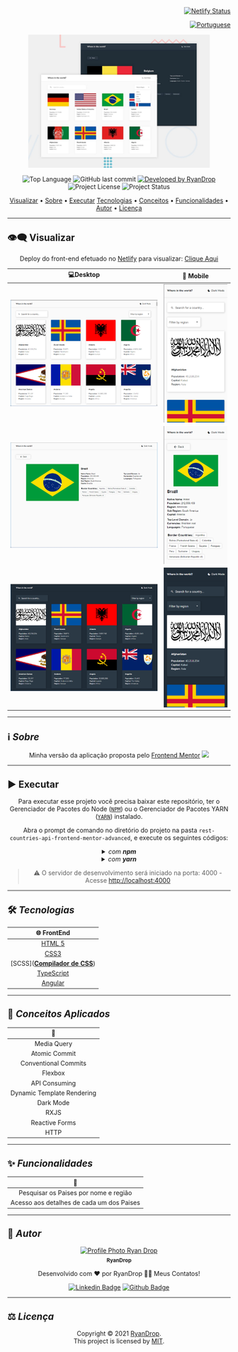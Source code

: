 <div align="right">

[![Netlify Status](https://api.netlify.com/api/v1/badges/985edbe8-c404-46ab-b330-ce2a76f80bdf/deploy-status)](https://app.netlify.com/sites/ryan-drop-rest-countries/deploys)

</div>

<div align="right">
  
  [![Portuguese](https://cdn-icons-png.flaticon.com/32/3022/3022546.png)](README.md)
  
</div>

<p align="center">
  <img alt="front-end-mentor-advanced" src="challenge-rest-countries-api-guide\design\desktop-preview.jpg" width='auto' height='300px'/>
</p>

<p align="center"> 
  <img alt="Top Language" src="https://img.shields.io/github/languages/top/RyanDrop/rest-countries-api-frontend-mentor-advanced?color=3498db&style=for-the-badge">
  <img alt="GitHub last commit" src="https://img.shields.io/github/last-commit/RyanDrop/rest-countries-api-frontend-mentor-advanced?color=3498db&style=for-the-badge&label=Ultimo%20Commit">   
  <a href="https://github.com/RyanDrop">
    <img alt="Developed by RyanDrop" src="https://img.shields.io/badge/Developer-RyanDrop-%3498db?color=3498db&style=for-the-badge&label=Desenvolvedor">
  </a>  
  <img alt="Project License" src="https://img.shields.io/apm/l/vim-mode?style=for-the-badge&label=licen%C3%A7a"/>   
   <img alt="Project Status" src="https://img.shields.io/badge/project_status-em_Andamneto-yellow?style=for-the-badge">  
  
  
</p>

<p align="center">
 <a href="#eye_speech_bubble-visualizar">Visualizar</a> •
 <a href="#information_source-sobre">Sobre</a> •
<a href="#arrow_forward-executar">Executar</a> 
 <a href="#hammer_and_wrench-tecnologias">Tecnologias</a> • 
 <a href="#brain-conceitos-aplicados">Conceitos</a> •
 <a href="#sparkles-funcionalidades">Funcionalidades</a> •
 <a href="#boy-autor">Autor</a> •
 <a href="#balance_scale-licença">Licença</a>
</p>

---

## :eye_speech_bubble: **Visualizar**

<div align="center">

Deploy do front-end efetuado no [Netlify](https://www.netlify.com/) para visualizar: [Clique Aqui](https://ryan-drop-rest-countries.netlify.app/)

|                             :computer:Desktop                             |                             :iphone: Mobile                              |
| :-----------------------------------------------------------------------: | :----------------------------------------------------------------------: |
| <img src="challenge-rest-countries-api-guide\result\desktop-result-screen-1.png" alt="Desktop"/> | <img src="challenge-rest-countries-api-guide\result\mobile-result-screen-1.png" alt="Mobile"/> |
| <img src="challenge-rest-countries-api-guide\result\desktop-result-screen-2.png" alt="Desktop"/> |  <img src="challenge-rest-countries-api-guide\result\mobile-result-screen-2.png" alt="Mobile"/>  |
| <img src="challenge-rest-countries-api-guide\result\desktop-dark.png" alt="Desktop"/> | <img src="challenge-rest-countries-api-guide\result\mobile-dark.png" alt="Mobile"/> |

</div>
  
---
## :information_source: _Sobre_

<div align="center">

Minha versão da aplicação proposta pelo [Frontend Mentor](https://www.frontendmentor.io/challenges/rest-countries-api-with-color-theme-switcher-5cacc469fec04111f7b848ca) <img height="20px" src="images/favicon-32x32.png">

---

</div>

</div>

## :arrow_forward: **Executar**

<div align="center">

Para executar esse projeto você precisa baixar este repositório, ter o Gerenciador de Pacotes do Node ([`NPM`](https://www.npmjs.com/get-npm)) ou o Gerenciador de Pacotes YARN ([`YARN`](https://yarnpkg.com/getting-started)) instalado.

Abra o prompt de comando no diretório do projeto na pasta <code>rest-countries-api-frontend-mentor-advanced</code>, e execute os seguintes códigos:

<details>
  <summary><i>com <b>npm</b></i></summary>
  
  ```bash
  # Instalar dependências
  $ npm install ou npm i
# Iniciar o servidor de desenvolvimento
$ ng serve
````

</details>

<details>
<summary><i>com <b>yarn</b></i></summary>

```bash
# Instalar dependências
$ yarn install
# Iniciar o servidor de desenvolvimento
$ ng serve
````

</details>

> ⚠️ O servidor de desenvolvimento será iniciado na porta: 4000 - Acesse <http://localhost:4000>
</div>

---

## :hammer_and_wrench: _Tecnologias_

<div align="center">

| :globe_with_meridians: FrontEnd |
| :-----------------------------: |
| [HTML 5](https://www.w3schools.com/html/) |
| [CSS3](https://www.w3schools.com/css/) |
| [SCSS](**[Compilador de CSS](https://sass-lang.com/)**) |
| [TypeScript](https://www.typescriptlang.org/) |
| [Angular](https://angular.io/) |

</div>

---

## :brain: _Conceitos Aplicados_

<div align="center">

|      :page_facing_up:      |
| :------------------------: |
|        Media Query         |
|       Atomic Commit        |
|    Conventional Commits    |
|          Flexbox           |
|       API Consuming        |
| Dynamic Template Rendering |
|         Dark Mode          |
|            RXJS            |
|       Reactive Forms       |
|            HTTP            |

</div>

---

## :sparkles: _Funcionalidades_

<div align="center">

|             :page_facing_up:              |
| :---------------------------------------: |
|   Pesquisar os Paises por nome e região   |
| Acesso aos detalhes de cada um dos Paises |

</div>

---

## :boy: _Autor_

<div align="center">

<a href="https://github.com/RyanDrop">
 <img src="https://avatars.githubusercontent.com/u/82955110?s=96&v=4"  width="100px;" alt="Profile Photo Ryan Drop"/>
 <br/>
 <sub><b>RyanDrop</b></sub>
</a>

Desenvolvido com ❤️ por RyanDrop  👋🏽 Meus Contatos!

[![Linkedin Badge](https://img.shields.io/badge/-RyanDrop-blue?style=flat-square&logo=Linkedin&logoColor=white)](https://www.linkedin.com/in/ryan-nascimento-7204a4217/)
[![Github Badge](https://img.shields.io/badge/-RyanDrop-000?style=flat-square&logo=Github&logoColor=white)](https://github.com/RyanDrop)


</div>

---

## :balance_scale: _Licença_

<div align="center">

Copyright ©️ 2021 [RyanDrop](https://github.com/RyanDrop).<br />
This project is licensed by [MIT](./LICENSE).

</div>